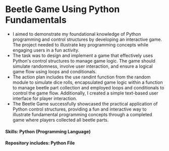 # Beetle Game Using Python Fundamentals
- I aimed to demonstrate my foundational knowledge of Python programming and control structures by developing an interactive game. The project needed to illustrate key programming concepts while engaging users in a fun activity.
- The task was to design and implement a game that effectively uses Python's control structures to manage game logic. The game should simulate randomness, involve user interaction, and ensure a logical game flow using loops and conditionals.
- The action plan includes the use randint function from the random module to simulate dice rolls, encapsulated game logic within a function to manage beetle part collection and employed loops and conditionals to control the game flow. Additionally, I created a simple text-based user interface for player interaction.
- The Beetle Game successfully showcased the practical application of Python control structures, providing a fun and interactive way to illustrate fundamental programming concepts through a completed game where players collected all beetle parts.

#### Skills: Python (Programming Language)

#### Repository includes: Python File 
